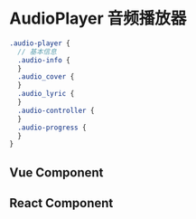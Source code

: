 # AudioPlayer 音频播放器

```scss
.audio-player {
  // 基本信息
  .audio-info {
  }
  .audio_cover {
  }
  .audio_lyric {
  }
  .audio-controller {
  }
  .audio-progress {
  }
}
```

## Vue Component

## React Component
